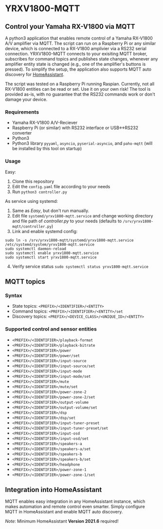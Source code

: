 # YRXV1800-MQTT
## Control your Yamaha RX-V1800 via MQTT

A python3 application that enables remote control of a Yamaha RX-V1800 A/V amplifier via MQTT. The script can run on a Raspberry Pi or any similar device, which is connected to a RX-V1800 amplivier via a RS232 serial connection. YRXV1800-MQTT connects to your exisiting MQTT broker, subscribes for command topics and publishes state changes, whenever any amplifier entity state is changed (e.g., one of the amplifier's buttons is pressed).
To simplify the setup, the application also supports MQTT auto discovery for [HomeAssistant](https://home-assistant.io).  

The script was tested on a Raspberry Pi running Raspian. Currently, not all RX-V1800 entities can be read or set.
Use it on your own risk! The tool is provided as-is, with no guarantee that the RS232 commands work or don't damage your device.

### Requirements
- Yamaha RX-V1800 A/V-Reciever
- Raspberry Pi (or similar) with RS232 interface or USB<->RS232 converter
- Python3
- Python3 library `pyyaml`, `asyncio`, `pyserial-asyncio`, and `paho-mqtt` (will be installed by this tool on startup)
  

### Usage
Easy:  
1. Clone this repository
2. Edit the `config.yaml` file according to your needs
3. Run `python3 controller.py`

As service using systemd:  
1. Same as *Easy*, but don't run manually.
2. Edit file `systemd/yrxv1800-mqtt.service` and change working directory and file path of *controller.py* to your needs (defaults to `/srv/yrxv1800-mqtt/controller.py`)
3. Link and enable systemd config:
```
sudo ln -s /srv/yrxv1800-mqtt/systemd/yrxv1800-mqtt.service /etc/systemd/system/yrxv1800-mqtt.service
sudo systemctl daemon-reload
sudo systemctl enable yrxv1800-mqtt.service
sudo systemctl start yrxv1800-mqtt.service
```
4. Verify service status `sudo systemctl status yrxv1800-mqtt.service`


## MQTT topics
### Syntax
- State topics: `<PREFIX>/<IDENTIFIER>/<ENTITY>`  
- Command topics: `<PREFIX>/<IDENTIFIER>/<ENTITY>/set`
- Discovery topics: `<PREFIX>/<DEVICE_CLASS>/<UNIQUE_ID>/<ENTITY>`

### Supported control and sensor entities
- `<PREFIX>/<IDENTIFIER>/playback-format`
- `<PREFIX>/<IDENTIFIER>/playback-bitrate`
- `<PREFIX>/<IDENTIFIER>/power`
- `<PREFIX>/<IDENTIFIER>/power/set`
- `<PREFIX>/<IDENTIFIER>/input-source`
- `<PREFIX>/<IDENTIFIER>/input-source/set`
- `<PREFIX>/<IDENTIFIER>/input-mode`
- `<PREFIX>/<IDENTIFIER>/input-mode/set`
- `<PREFIX>/<IDENTIFIER>/mute`
- `<PREFIX>/<IDENTIFIER>/mute/set`
- `<PREFIX>/<IDENTIFIER>/power-zone-2`
- `<PREFIX>/<IDENTIFIER>/power-zone-2/set`
- `<PREFIX>/<IDENTIFIER>/output-volume`
- `<PREFIX>/<IDENTIFIER>/output-volume/set`
- `<PREFIX>/<IDENTIFIER>/dsp`
- `<PREFIX>/<IDENTIFIER>/dsp/set`
- `<PREFIX>/<IDENTIFIER>/input-tuner-preset`
- `<PREFIX>/<IDENTIFIER>/input-tuner-preset/set`
- `<PREFIX>/<IDENTIFIER>/input-osd`
- `<PREFIX>/<IDENTIFIER>/input-osd/set`
- `<PREFIX>/<IDENTIFIER>/speakers-a`
- `<PREFIX>/<IDENTIFIER>/speakers-a/set`
- `<PREFIX>/<IDENTIFIER>/speakers-b`
- `<PREFIX>/<IDENTIFIER>/speakers-b/set`
- `<PREFIX>/<IDENTIFIER>/headphone`
- `<PREFIX>/<IDENTIFIER>/power-zone-1`
- `<PREFIX>/<IDENTIFIER>/power-zone-1/set `


## Integration into HomeAssistant
MQTT enables easy integration in any HomeAssistant instance, which makes automation and remote control even smarter.
Simply configure MQTT in HomeAssistant and enable MQTT auto discovery.  

*Note*: Minimum HomeAssistant **Version 2021.6** required!  

